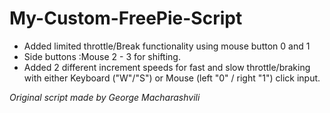 # My-Custom-FreePie-Script

- Added limited throttle/Break functionality using mouse button 0 and 1
- Side buttons :Mouse 2 - 3 for shifting.
- Added 2 different increment speeds for fast and slow throttle/braking with either Keyboard ("W"/"S") or Mouse (left "0" / right "1")  click input.

*Original script made by George Macharashvili*
